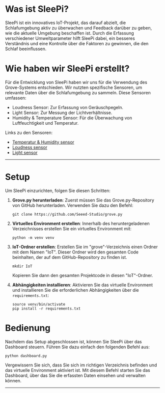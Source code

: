 # Was ist SleePi?

SleePi ist ein innovatives IoT-Projekt, das darauf abzielt, die Schlafumgebung aktiv zu überwachen und Feedback darüber zu geben, wie die aktuelle Umgebung beschaffen ist. Durch die Erfassung verschiedener Umweltparameter hilft SleePi dabei, ein besseres Verständnis und eine Kontrolle über die Faktoren zu gewinnen, die den Schlaf beeinflussen.

# Wie haben wir SleePi erstellt?

Für die Entwicklung von SleePi haben wir uns für die Verwendung des Grove-Systems entschieden. Wir nutzten spezifische Sensoren, um relevante Daten über die Schlafumgebung zu sammeln. Diese Sensoren umfassen:

- Loudness Sensor: Zur Erfassung von Geräuschpegeln.
- Light Sensor: Zur Messung der Lichtverhältnisse.
- Humidity & Temperature Sensor: Für die Überwachung von Luftfeuchtigkeit und Temperatur.

Links zu den Sensoren:

- [Temperatur & Humidity sensor](https://wiki.seeedstudio.com/Grove-TempAndHumi_Sensor-SHT31/)
- [Loudness sensor](https://wiki.seeedstudio.com/Grove-Loudness_Sensor/)
- [Light sensor](https://wiki.seeedstudio.com/Grove-Light_Sensor/)

---

# Setup

Um SleePi einzurichten, folgen Sie diesen Schritten:

1. **Grove.py herunterladen**: Zuerst müssen Sie das Grove.py-Repository von GitHub herunterladen. Verwenden Sie dazu den Befehl:

   ```
   git clone https://github.com/Seeed-Studio/grove.py
   ```

2. **Virtuelles Environment erstellen**: Innerhalb des heruntergeladenen Verzeichnisses erstellen Sie ein virtuelles Environment mit:

   ```
   python -m venv venv
   ```

3. **IoT-Ordner erstellen**: Erstellen Sie im "grove"-Verzeichnis einen Ordner mit dem Namen "IoT". Dieser Ordner wird den gesamten Code beinhalten, der auf dem GitHub-Repository zu finden ist.

   ```
   mkdir IoT
   ```

   Kopieren Sie dann den gesamten Projektcode in diesen "IoT"-Ordner.

4. **Abhängigkeiten installieren**: Aktivieren Sie das virtuelle Environment und installieren Sie die erforderlichen Abhängigkeiten über die `requirements.txt`:

   ```
   source venv/bin/activate
   pip install -r requirements.txt
   ```

# Bedienung

Nachdem das Setup abgeschlossen ist, können Sie SleePi über das Dashboard steuern. Führen Sie dazu einfach den folgenden Befehl aus:

```
python dashboard.py
```

Vergewissern Sie sich, dass Sie sich im richtigen Verzeichnis befinden und das virtuelle Environment aktiviert ist. Mit diesem Befehl starten Sie das Dashboard, über das Sie die erfassten Daten einsehen und verwalten können.

---
